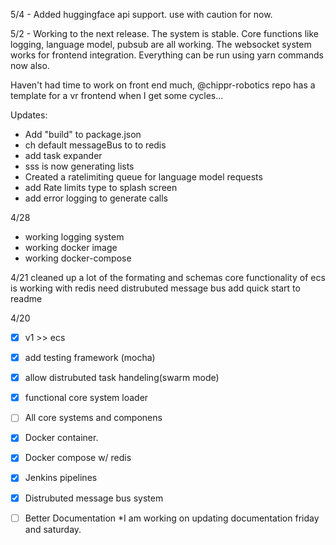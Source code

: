 
5/4 - Added huggingface api support. use with caution for now. 

5/2 -
Working to the next release. The system is stable. Core functions like logging, language model, pubsub are all working. The websocket system works for frontend integration. Everything can be run using yarn commands now also.

Haven't had time to work on front end much, @chippr-robotics repo has a template for a vr frontend when I get some cycles...

Updates:
- Add "build" to package.json
- ch default messageBus to to redis
- add task expander
- sss is now generating lists
- Created a ratelimiting queue for language model requests
- add Rate limits type to splash screen
- add error logging to generate calls

4/28
- working logging system
- working docker image
- working docker-compose

4/21 
cleaned up a lot of the formating and schemas
core functionality of ecs is working with redis
need distrubuted message bus
add quick start to readme


4/20 
- [x] v1 >> ecs
- [x] add testing framework (mocha)
- [x] allow distrubuted task handeling(swarm mode)
- [x] functional core system loader
- [ ] All core systems and componens 
- [x] Docker container. 
- [x] Docker compose w/ redis
- [x] Jenkins pipelines 
- [x] Distrubuted message bus system 
- [ ] Better Documentation *I am working on updating documentation friday and saturday.

